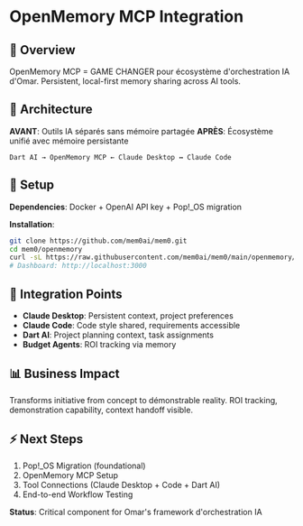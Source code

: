 # OpenMemory MCP Integration

## 🎯 Overview

OpenMemory MCP = GAME CHANGER pour écosystème d'orchestration IA d'Omar.
Persistent, local-first memory sharing across AI tools.

## 🔧 Architecture

**AVANT**: Outils IA séparés sans mémoire partagée
**APRÈS**: Écosystème unifié avec mémoire persistante

```
Dart AI → OpenMemory MCP ← Claude Desktop ↔ Claude Code
```

## 🚀 Setup

**Dependencies**: Docker + OpenAI API key + Pop!_OS migration

**Installation**:
```bash
git clone https://github.com/mem0ai/mem0.git
cd mem0/openmemory
curl -sL https://raw.githubusercontent.com/mem0ai/mem0/main/openmemory/run.sh | OPENAI_API_KEY=your_key bash
# Dashboard: http://localhost:3000
```

## 🎯 Integration Points

- **Claude Desktop**: Persistent context, project preferences
- **Claude Code**: Code style shared, requirements accessible  
- **Dart AI**: Project planning context, task assignments
- **Budget Agents**: ROI tracking via memory

## 📊 Business Impact

Transforms initiative from concept to démonstrable reality.
ROI tracking, demonstration capability, context handoff visible.

## ⚡ Next Steps

1. Pop!_OS Migration (foundational)
2. OpenMemory MCP Setup 
3. Tool Connections (Claude Desktop + Code + Dart AI)
4. End-to-end Workflow Testing

**Status**: Critical component for Omar's framework d'orchestration IA